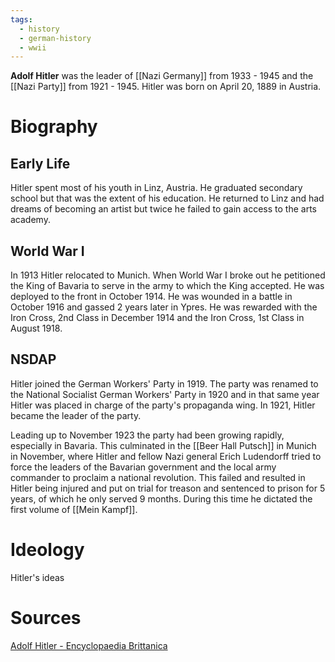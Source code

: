 ```yaml
---
tags:
  - history
  - german-history
  - wwii
---
```

**Adolf Hitler** was the leader of [[Nazi Germany]] from 1933 - 1945 and the [[Nazi Party]] from 1921 - 1945. Hitler was born on April 20, 1889 in Austria.
# Biography
## Early Life
Hitler spent most of his youth in Linz, Austria. He graduated secondary school but that was the extent of his education. He returned to Linz and had dreams of becoming an artist but twice he failed to gain access to the arts academy.
## World War I
In 1913 Hitler relocated to Munich. When World War I broke out he petitioned the King of Bavaria to serve in the army to which the King accepted. He was deployed to the front in October 1914. He was wounded in a battle in October 1916 and gassed 2 years later in Ypres. He was rewarded with the Iron Cross, 2nd Class in December 1914 and the Iron Cross, 1st Class in August 1918.
## NSDAP
Hitler joined the German Workers' Party in 1919. The party was renamed to the National Socialist German Workers' Party in 1920 and in that same year Hitler was placed in charge of the party's propaganda wing. In 1921, Hitler became the leader of the party.

Leading up to November 1923 the party had been growing rapidly, especially in Bavaria. This culminated in the [[Beer Hall Putsch]] in Munich in November, where Hitler and fellow Nazi general Erich Ludendorff tried to force the leaders of the Bavarian government and the local army commander to proclaim a national revolution. This failed and resulted in Hitler being injured and put on trial for treason and sentenced to prison for 5 years, of which he only served 9 months. During this time he dictated the first volume of [[Mein Kampf]].
# Ideology
Hitler's ideas 
# Sources
[Adolf Hitler - Encyclopaedia Brittanica](https://www.britannica.com/biography/Adolf-Hitler)